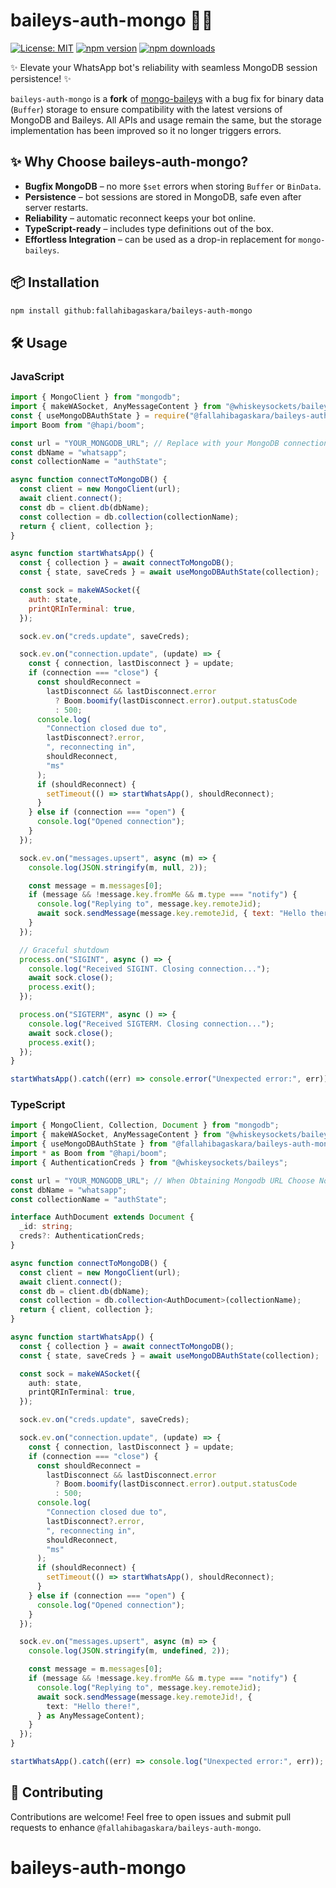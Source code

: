 # baileys-auth-mongo 🚀💾

[![License: MIT](https://img.shields.io/badge/License-MIT-yellow.svg)](https://opensource.org/licenses/MIT)
[![npm version](https://img.shields.io/npm/v/baileys-auth-mongo)](https://www.npmjs.com/package/baileys-auth-mongo)
[![npm downloads](https://img.shields.io/npm/dm/baileys-auth-mongo)](https://www.npmjs.com/package/baileys-auth-mongo)

✨ Elevate your WhatsApp bot's reliability with seamless MongoDB session persistence! ✨

`baileys-auth-mongo` is a **fork** of [mongo-baileys](https://www.npmjs.com/package/mongo-baileys) with a bug fix for binary data (`Buffer`) storage to ensure compatibility with the latest versions of MongoDB and Baileys.
All APIs and usage remain the same, but the storage implementation has been improved so it no longer triggers errors.

## ✨ Why Choose baileys-auth-mongo?

- **Bugfix MongoDB** – no more `$set` errors when storing `Buffer` or `BinData`.
- **Persistence** – bot sessions are stored in MongoDB, safe even after server restarts.
- **Reliability** – automatic reconnect keeps your bot online.
- **TypeScript-ready** – includes type definitions out of the box.
- **Effortless Integration** – can be used as a drop-in replacement for `mongo-baileys`.

## 📦 Installation

```bash
npm install github:fallahibagaskara/baileys-auth-mongo
```

## 🛠️ Usage

### JavaScript

```javascript
import { MongoClient } from "mongodb";
import { makeWASocket, AnyMessageContent } from "@whiskeysockets/baileys";
const { useMongoDBAuthState } = require("@fallahibagaskara/baileys-auth-mongo");
import Boom from "@hapi/boom";

const url = "YOUR_MONGODB_URL"; // Replace with your MongoDB connection string // When Obtaining Mongodb URL Choose NodeJS Driver Version 2 or Later but don't 3 or it higher
const dbName = "whatsapp";
const collectionName = "authState";

async function connectToMongoDB() {
  const client = new MongoClient(url);
  await client.connect();
  const db = client.db(dbName);
  const collection = db.collection(collectionName);
  return { client, collection };
}

async function startWhatsApp() {
  const { collection } = await connectToMongoDB();
  const { state, saveCreds } = await useMongoDBAuthState(collection);

  const sock = makeWASocket({
    auth: state,
    printQRInTerminal: true,
  });

  sock.ev.on("creds.update", saveCreds);

  sock.ev.on("connection.update", (update) => {
    const { connection, lastDisconnect } = update;
    if (connection === "close") {
      const shouldReconnect =
        lastDisconnect && lastDisconnect.error
          ? Boom.boomify(lastDisconnect.error).output.statusCode
          : 500;
      console.log(
        "Connection closed due to",
        lastDisconnect?.error,
        ", reconnecting in",
        shouldReconnect,
        "ms"
      );
      if (shouldReconnect) {
        setTimeout(() => startWhatsApp(), shouldReconnect);
      }
    } else if (connection === "open") {
      console.log("Opened connection");
    }
  });

  sock.ev.on("messages.upsert", async (m) => {
    console.log(JSON.stringify(m, null, 2));

    const message = m.messages[0];
    if (message && !message.key.fromMe && m.type === "notify") {
      console.log("Replying to", message.key.remoteJid);
      await sock.sendMessage(message.key.remoteJid, { text: "Hello there!" });
    }
  });

  // Graceful shutdown
  process.on("SIGINT", async () => {
    console.log("Received SIGINT. Closing connection...");
    await sock.close();
    process.exit();
  });

  process.on("SIGTERM", async () => {
    console.log("Received SIGTERM. Closing connection...");
    await sock.close();
    process.exit();
  });
}

startWhatsApp().catch((err) => console.error("Unexpected error:", err));
```

### TypeScript

```typescript
import { MongoClient, Collection, Document } from "mongodb";
import { makeWASocket, AnyMessageContent } from "@whiskeysockets/baileys";
import { useMongoDBAuthState } from "@fallahibagaskara/baileys-auth-mongo";
import * as Boom from "@hapi/boom";
import { AuthenticationCreds } from "@whiskeysockets/baileys";

const url = "YOUR_MONGODB_URL"; // When Obtaining Mongodb URL Choose NodeJS Driver Version 2 or Later but don't 3 or it higher
const dbName = "whatsapp";
const collectionName = "authState";

interface AuthDocument extends Document {
  _id: string;
  creds?: AuthenticationCreds;
}

async function connectToMongoDB() {
  const client = new MongoClient(url);
  await client.connect();
  const db = client.db(dbName);
  const collection = db.collection<AuthDocument>(collectionName);
  return { client, collection };
}

async function startWhatsApp() {
  const { collection } = await connectToMongoDB();
  const { state, saveCreds } = await useMongoDBAuthState(collection);

  const sock = makeWASocket({
    auth: state,
    printQRInTerminal: true,
  });

  sock.ev.on("creds.update", saveCreds);

  sock.ev.on("connection.update", (update) => {
    const { connection, lastDisconnect } = update;
    if (connection === "close") {
      const shouldReconnect =
        lastDisconnect && lastDisconnect.error
          ? Boom.boomify(lastDisconnect.error).output.statusCode
          : 500;
      console.log(
        "Connection closed due to",
        lastDisconnect?.error,
        ", reconnecting in",
        shouldReconnect,
        "ms"
      );
      if (shouldReconnect) {
        setTimeout(() => startWhatsApp(), shouldReconnect);
      }
    } else if (connection === "open") {
      console.log("Opened connection");
    }
  });

  sock.ev.on("messages.upsert", async (m) => {
    console.log(JSON.stringify(m, undefined, 2));

    const message = m.messages[0];
    if (message && !message.key.fromMe && m.type === "notify") {
      console.log("Replying to", message.key.remoteJid);
      await sock.sendMessage(message.key.remoteJid!, {
        text: "Hello there!",
      } as AnyMessageContent);
    }
  });
}

startWhatsApp().catch((err) => console.log("Unexpected error:", err));
```

## 🤝 Contributing

Contributions are welcome! Feel free to open issues and submit pull requests to enhance `@fallahibagaskara/baileys-auth-mongo`.

# baileys-auth-mongo
